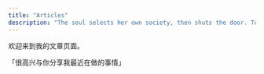 ```yaml
---
title: "Articles"
description: "The soul selects her own society, then shuts the door. To her divine majority, present no more."
---
```

欢迎来到我的文章页面。

「很高兴与你分享我最近在做的事情」
